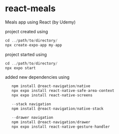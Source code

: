 # react-meals
Meals app using React (by Udemy)

project created using 
```js
cd ../path/to/directory/
npx create-expo-app my-app
```

project started using
```js
cd ../path/to/directory/
npx expo start
```
added new dependencies using
```js
   npm install @react-navigation/native
   npx expo install react-native-safe-area-context
   npx expo install react-native-screens

   --stack navigation
   npm install @react-navigation/native-stack

   --drawer navigation
   npm install @react-navigation/drawer
   npx expo install react-native-gesture-handler
```
